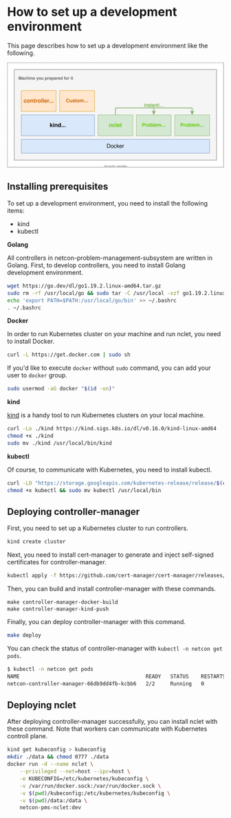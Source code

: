 # How to set up a development environment

This page describes how to set up a development environment like the following.

![./devenv.svg](./devenv.svg)

## Installing prerequisites

To set up a development environment, you need to install the following items:

* kind
* kubectl

**Golang**

All controllers in netcon-problem-management-subsystem are written in Golang. First, to develop controllers, you need to install Golang development environment.

```bash
wget https://go.dev/dl/go1.19.2.linux-amd64.tar.gz
sudo rm -rf /usr/local/go && sudo tar -C /usr/local -xzf go1.19.2.linux-amd64.tar.gz
echo 'export PATH=$PATH:/usr/local/go/bin' >> ~/.bashrc
. ~/.bashrc
```

**Docker**

In order to run Kubernetes cluster on your machine and run nclet, you need to install Docker.

```bash
curl -L https://get.docker.com | sudo sh
```

If you'd like to execute `docker` without `sudo` command, you can add your user to `docker` group.

```bash
sudo usermod -aG docker "$(id -un)"
```

**kind**

[kind](https://kind.sigs.k8s.io/) is a handy tool to run Kubernetes clusters on your local machine.

```bash
curl -Lo ./kind https://kind.sigs.k8s.io/dl/v0.16.0/kind-linux-amd64
chmod +x ./kind
sudo mv ./kind /usr/local/bin/kind
```

**kubectl**

Of course, to communicate with Kubernetes, you need to install kubectl.

```bash
curl -LO "https://storage.googleapis.com/kubernetes-release/release/$(curl -s https://storage.googleapis.com/kubernetes-release/release/stable.txt)/bin/linux/amd64/kubectl"
chmod +x kubectl && sudo mv kubectl /usr/local/bin
```

## Deploying controller-manager

First, you need to set up a Kubernetes cluster to run controllers.

```bash
kind create cluster
```

Next, you need to install cert-manager to generate and inject self-signed certificates for controller-manager.

```bash
kubectl apply -f https://github.com/cert-manager/cert-manager/releases/download/v1.9.1/cert-manager.yaml
```

Then, you can build and install controller-manager with these commands.

```
make controller-manager-docker-build
make controller-manager-kind-push
```

Finally, you can deploy controller-manager with this command.

```bash
make deploy
```

You can check the status of controller-manager with `kubectl -n netcon get pods`.

```bash
$ kubectl -n netcon get pods 
NAME                                         READY   STATUS    RESTARTS   AGE
netcon-controller-manager-66db9dd4fb-kcbb6   2/2     Running   0          14m
```

## Deploying nclet

After deploying controller-manager successfully, you can install nclet with these command. Note that workers can communicate with Kubernetes controll plane.

```bash
kind get kubeconfig > kubeconfig
mkdir ./data && chmod 0777 ./data
docker run -d --name nclet \
    --privileged --net=host --ipc=host \
    -e KUBECONFIG=/etc/kubernetes/kubeconfig \
    -v /var/run/docker.sock:/var/run/docker.sock \
    -v $(pwd)/kubeconfig:/etc/kubernetes/kubeconfig \
    -v $(pwd)/data:/data \
    netcon-pms-nclet:dev
```
